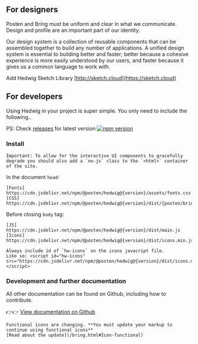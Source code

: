 ## For designers

Posten and Bring must be uniform and clear in what we communicate. Design and profile are an important part of our identity.

Our design system is a collection of reusable components that can be assembled together to build any number of applications. A unified design system is essential to building better and faster; better because a cohesive experience is more easily understood by our users, and faster because it gives us a common language to work with.

Add Hedwig Sketch Library [http://sketch.cloud](https://sketch.cloud)


## For developers


Using Hedwig in your project is super simple. You only need to include the following..

PS: Check [releases](https://www.npmjs.com/package/@posten/hedwig) for latest version
[![npm version](https://badge.fury.io/js/%40posten%2Fhedwig.svg)](https://badge.fury.io/js/%40posten%2Fhedwig)


### Install

```hint
Important: To allow for the interactive UI components to gracefully degrade you should also add a `no-js` class to the `<html>` container of the site.
```

In the document `head`:

```
[Fonts]    https://cdn.jsdelivr.net/npm/@posten/hedwig@{version}/assets/fonts.css
[CSS]      https://cdn.jsdelivr.net/npm/@posten/hedwig@{version}/dist/{posten/bring}.css
```

Before closing `body` tag:

```
[JS]       https://cdn.jsdelivr.net/npm/@posten/hedwig@{version}/dist/main.js
[Icons]    https://cdn.jsdelivr.net/npm/@posten/hedwig@{version}/dist/icons.min.js
```

```hint
Always include id of `hw-icons` on the icons javacript file.
Like so: <script id="hw-icons" src="https://cdn.jsdelivr.net/npm/@posten/hedwig@{version}/dist/icons.min.js"></script>
```


### Development and further documentation

All other documentation can be found on Github, including how to contribute.

👉👉 [View documentation on Github](https://github.com/bring/hedwig)

```hint
Functional icons are changing. **You must update your markup to continue using functional icons**
[Read about the update](/bring.html#Icon-functional)
```
